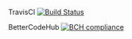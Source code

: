 TravisCI [![Build Status](https://travis-ci.org/khurramHazen/cicd-buzz.svg?branch=master)](https://travis-ci.org/khurramHazen/cicd-buzz)

BetterCodeHub [![BCH compliance](https://bettercodehub.com/edge/badge/khurramHazen/cicd-buzz?branch=master)](https://bettercodehub.com/)
